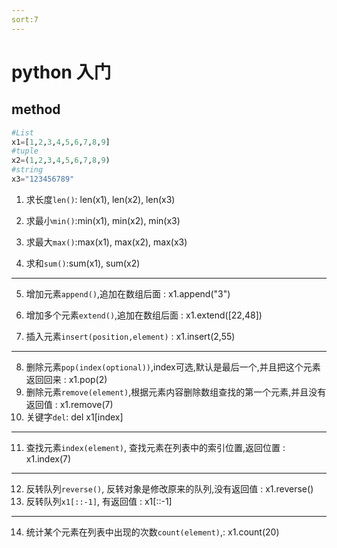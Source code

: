 ```yaml
---
sort:7
---
```

# python 入门

## method

```python
#List
x1=[1,2,3,4,5,6,7,8,9]
#tuple
x2=(1,2,3,4,5,6,7,8,9)
#string
x3="123456789"
```

1. 求长度`len()`: len(x1), len(x2), len(x3)

2. 求最小`min()`:min(x1), min(x2), min(x3)

3. 求最大`max()`:max(x1), max(x2), max(x3)

4. 求和`sum()`:sum(x1), sum(x2)

---

5. 增加元素`append()`,追加在数组后面 : x1.append("3")

6. 增加多个元素`extend()`,追加在数组后面 : x1.extend([22,48])

7. 插入元素`insert(position,element)`  : x1.insert(2,55)

---

8. 删除元素`pop(index(optional))`,index可选,默认是最后一个,并且把这个元素返回回来 : x1.pop(2)
9. 删除元素`remove(element)`,根据元素内容删除数组查找的第一个元素,并且没有返回值 : x1.remove(7)
10. 关键字`del`: del x1[index]

---

11. 查找元素`index(element)`, 查找元素在列表中的索引位置,返回位置 : x1.index(7)

---

12. 反转队列`reverse()`, 反转对象是修改原来的队列,没有返回值 : x1.reverse()
13. 反转队列`x1[::-1]`, 有返回值 : x1[::-1]

---

14. 统计某个元素在列表中出现的次数`count(element)`,: x1.count(20)

